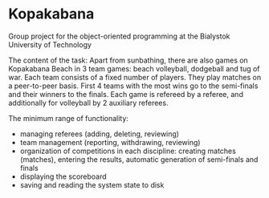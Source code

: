 # Kopakabana

Group project for the object-oriented programming at the Bialystok University of Technology

The content of the task:
Apart from sunbathing, there are also games on Kopakabana Beach in 3 team games:
beach volleyball, dodgeball and tug of war. Each team consists of a fixed number of players.
They play matches on a peer-to-peer basis. First 4 teams with the most wins go to the semi-finals and their winners to the finals.
Each game is refereed by a referee, and additionally for volleyball by 2 auxiliary referees.


The minimum range of functionality:
- managing referees (adding, deleting, reviewing)
- team management (reporting, withdrawing, reviewing)
- organization of competitions in each discipline: creating matches (matches), entering the results, automatic generation of semi-finals and finals
- displaying the scoreboard
- saving and reading the system state to disk

